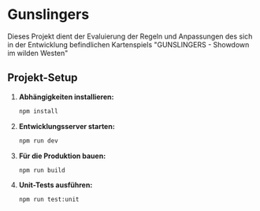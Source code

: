 # Gunslingers

Dieses Projekt dient der Evaluierung der Regeln und Anpassungen des sich in der Entwicklung befindlichen Kartenspiels "GUNSLINGERS - Showdown im wilden Westen"

## Projekt-Setup

1. **Abhängigkeiten installieren:**

   ```bash
   npm install
   ```

2. **Entwicklungsserver starten:**

   ```bash
   npm run dev
   ```

3. **Für die Produktion bauen:**

   ```bash
   npm run build
   ```

4. **Unit-Tests ausführen:**

   ```bash
   npm run test:unit
   ```
